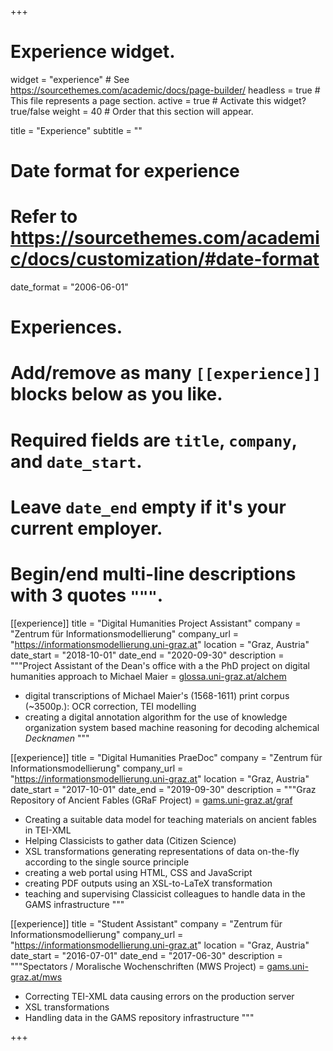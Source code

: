 +++
# Experience widget.
widget = "experience"  # See https://sourcethemes.com/academic/docs/page-builder/
headless = true  # This file represents a page section.
active = true  # Activate this widget? true/false
weight = 40  # Order that this section will appear.

title = "Experience"
subtitle = ""

# Date format for experience
#   Refer to https://sourcethemes.com/academic/docs/customization/#date-format
date_format = "2006-06-01"

# Experiences.
#   Add/remove as many `[[experience]]` blocks below as you like.
#   Required fields are `title`, `company`, and `date_start`.
#   Leave `date_end` empty if it's your current employer.
#   Begin/end multi-line descriptions with 3 quotes `"""`.

[[experience]]
  title = "Digital Humanities Project Assistant"
  company = "Zentrum für Informationsmodellierung"
  company_url = "https://informationsmodellierung.uni-graz.at"
  location = "Graz, Austria"
  date_start = "2018-10-01"
  date_end = "2020-09-30"
  description = """Project Assistant of the Dean's office with a the PhD project on digital humanities approach to Michael Maier
 = [glossa.uni-graz.at/alchem](glossa.uni-graz.at/alchem)
 
 * digital transcriptions of Michael Maier's (1568-1611) print corpus (~3500p.): OCR correction, TEI modelling
 * creating a digital annotation algorithm for the use of knowledge organization system based machine reasoning for decoding alchemical *Decknamen*
 """
  
[[experience]]
  title = "Digital Humanities PraeDoc"
  company = "Zentrum für Informationsmodellierung"
  company_url = "https://informationsmodellierung.uni-graz.at"
  location = "Graz, Austria"
  date_start = "2017-10-01"
  date_end = "2019-09-30"
  description = """Graz Repository of Ancient Fables (GRaF Project) = [gams.uni-graz.at/graf](gams.uni-graz.at/graf)
  
  * Creating a suitable data model for teaching materials on ancient fables in TEI-XML
  * Helping Classicists to gather data (Citizen Science)
  * XSL transformations generating representations of data on-the-fly according to the single source principle
  * creating a web portal using HTML, CSS and JavaScript
  * creating PDF outputs using an XSL-to-LaTeX transformation
  * teaching and supervising Classicist colleagues to handle data in the GAMS infrastructure 
  """
  
[[experience]]
  title = "Student Assistant"
  company = "Zentrum für Informationsmodellierung"
  company_url = "https://informationsmodellierung.uni-graz.at"
  location = "Graz, Austria"
  date_start = "2016-07-01"
  date_end = "2017-06-30"
  description = """Spectators / Moralische Wochenschriften (MWS Project) = [gams.uni-graz.at/mws](gams.uni-graz.at/mws)
  
  * Correcting TEI-XML data causing errors on the production server
  * XSL transformations
  * Handling data in the GAMS repository infrastructure
  """

+++

